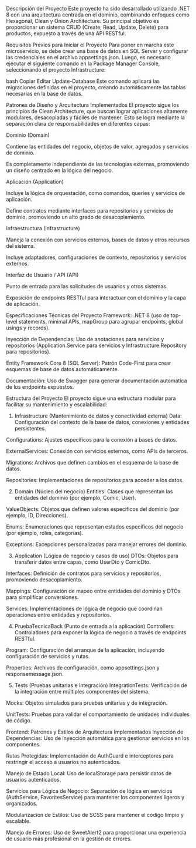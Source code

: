 Descripción del Proyecto
Este proyecto ha sido desarrollado utilizando .NET 8 con una arquitectura centrada en el dominio, combinando enfoques como Hexagonal, Clean y Onion Architecture. Su principal objetivo es proporcionar un sistema CRUD (Create, Read, Update, Delete) para productos, expuesto a través de una API RESTful.

Requisitos Previos para Iniciar el Proyecto
Para poner en marcha este microservicio, se debe crear una base de datos en SQL Server y configurar las credenciales en el archivo appsettings.json. Luego, es necesario ejecutar el siguiente comando en la Package Manager Console, seleccionando el proyecto Infrastructure:

bash
Copiar
Editar
Update-Database
Este comando aplicará las migraciones definidas en el proyecto, creando automáticamente las tablas necesarias en la base de datos.

Patrones de Diseño y Arquitectura Implementados
El proyecto sigue los principios de Clean Architecture, que buscan lograr aplicaciones altamente modulares, desacopladas y fáciles de mantener. Esto se logra mediante la separación clara de responsabilidades en diferentes capas:

Dominio (Domain)

Contiene las entidades del negocio, objetos de valor, agregados y servicios de dominio.

Es completamente independiente de las tecnologías externas, promoviendo un diseño centrado en la lógica del negocio.

Aplicación (Application)

Incluye la lógica de orquestación, como comandos, queries y servicios de aplicación.

Define contratos mediante interfaces para repositorios y servicios de dominio, promoviendo un alto grado de desacoplamiento.

Infraestructura (Infrastructure)

Maneja la conexión con servicios externos, bases de datos y otros recursos del sistema.

Incluye adaptadores, configuraciones de contexto, repositorios y servicios externos.

Interfaz de Usuario / API (API)

Punto de entrada para las solicitudes de usuarios y otros sistemas.

Exposición de endpoints RESTful para interactuar con el dominio y la capa de aplicación.

Especificaciones Técnicas del Proyecto
Framework: .NET 8 (uso de top-level statements, minimal APIs, mapGroup para agrupar endpoints, global usings y records).

Inyección de Dependencias: Uso de anotaciones para servicios y repositorios (Application.Service para servicios y Infrastructure.Repository para repositorios).

Entity Framework Core 8 (SQL Server): Patrón Code-First para crear esquemas de base de datos automáticamente.

Documentación: Uso de Swagger para generar documentación automática de los endpoints expuestos.

Estructura del Proyecto
El proyecto sigue una estructura modular para facilitar su mantenimiento y escalabilidad:

1. Infrastructure (Mantenimiento de datos y conectividad externa)
Data: Configuración del contexto de la base de datos, conexiones y entidades persistentes.

Configurations: Ajustes específicos para la conexión a bases de datos.

ExternalServices: Conexión con servicios externos, como APIs de terceros.

Migrations: Archivos que definen cambios en el esquema de la base de datos.

Repositories: Implementaciones de repositorios para acceder a los datos.

2. Domain (Núcleo del negocio)
Entities: Clases que representan las entidades del dominio (por ejemplo, Comic, User).

ValueObjects: Objetos que definen valores específicos del dominio (por ejemplo, ID, Direcciones).

Enums: Enumeraciones que representan estados específicos del negocio (por ejemplo, roles, categorías).

Exceptions: Excepciones personalizadas para manejar errores del dominio.

3. Application (Lógica de negocio y casos de uso)
DTOs: Objetos para transferir datos entre capas, como UserDto y ComicDto.

Interfaces: Definición de contratos para servicios y repositorios, promoviendo desacoplamiento.

Mappings: Configuración de mapeo entre entidades del dominio y DTOs para simplificar conversiones.

Services: Implementaciones de lógica de negocio que coordinan operaciones entre entidades y repositorios.

4. PruebaTecnicaBack (Punto de entrada a la aplicación)
Controllers: Controladores para exponer la lógica de negocio a través de endpoints RESTful.

Program: Configuración del arranque de la aplicación, incluyendo configuración de servicios y rutas.

Properties: Archivos de configuración, como appsettings.json y responsemessage.json.

5. Tests (Pruebas unitarias e integración)
IntegrationTests: Verificación de la integración entre múltiples componentes del sistema.

Mocks: Objetos simulados para pruebas unitarias y de integración.

UnitTests: Pruebas para validar el comportamiento de unidades individuales de código.

Frontend: Patrones y Estilos de Arquitectura Implementados
Inyección de Dependencias: Uso de inyección automática para gestionar servicios en los componentes.

Rutas Protegidas: Implementación de AuthGuard e interceptores para restringir el acceso a usuarios no autenticados.

Manejo de Estado Local: Uso de localStorage para persistir datos de usuarios autenticados.

Servicios para Lógica de Negocio: Separación de lógica en servicios (AuthService, FavoritesService) para mantener los componentes ligeros y organizados.

Modularización de Estilos: Uso de SCSS para mantener el código limpio y escalable.

Manejo de Errores: Uso de SweetAlert2 para proporcionar una experiencia de usuario más profesional en la gestión de errores.
